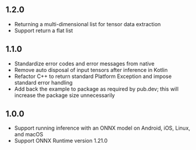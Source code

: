 ## 1.2.0
* Returning a multi-dimensional list for tensor data extraction
* Support return a flat list

## 1.1.0
* Standardize error codes and error messages from native
* Remove auto disposal of input tensors after inference in Kotlin
* Refactor C++ to return standard Platform Exception and impose standard error handling
* Add back the example to package as required by pub.dev; this will increase the package size unnecessarily

## 1.0.0
* Support running inference with an ONNX model on Android, iOS, Linux, and macOS
* Support ONNX Runtime version 1.21.0